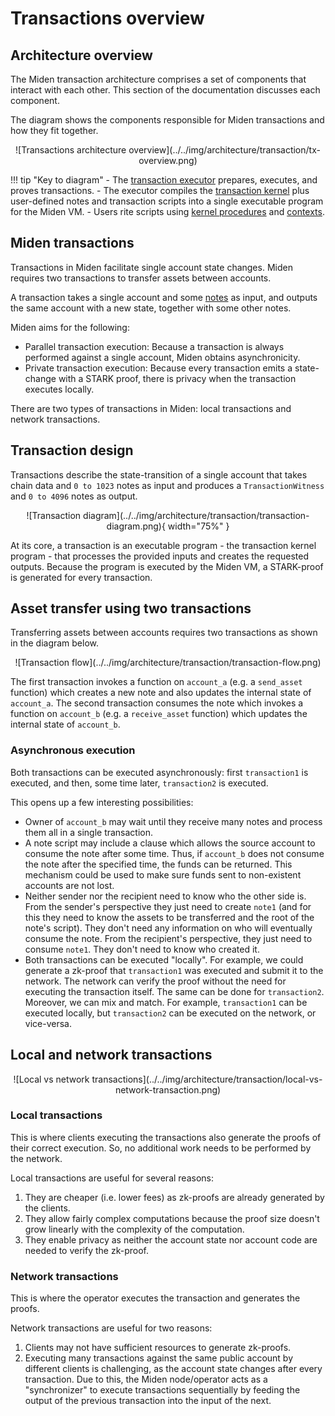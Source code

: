 # Transactions overview

## Architecture overview

The Miden transaction architecture comprises a set of components that interact with each other. This section of the documentation discusses each component.

The diagram shows the components responsible for Miden transactions and how they fit together. 

<center>
![Transactions architecture overview](../../img/architecture/transaction/tx-overview.png)
</center>

!!! tip "Key to diagram"
    - The [transaction executor](execution.md) prepares, executes, and proves transactions. 
    - The executor compiles the [transaction kernel](kernel.md) plus user-defined notes and transaction scripts into a single executable program for the Miden VM.
    - Users rite scripts using [kernel procedures](procedures.md) and [contexts](contexts.md).

## Miden transactions

Transactions in Miden facilitate single account state changes. Miden requires two transactions to transfer assets between accounts.

A transaction takes a single account and some [notes](../notes.md) as input, and outputs the same account with a new state, together with some other notes.

Miden aims for the following:

- Parallel transaction execution: Because a transaction is always performed against a single account, Miden obtains asynchronicity. 
- Private transaction execution: Because every transaction emits a state-change with a STARK proof, there is privacy when the transaction executes locally.

There are two types of transactions in Miden: local transactions and network transactions.

## Transaction design

Transactions describe the state-transition of a single account that takes chain data and `0 to 1023` notes as input and produces a `TransactionWitness` and `0 to 4096` notes as output.

<center>
![Transaction diagram](../../img/architecture/transaction/transaction-diagram.png){ width="75%" }
</center>

At its core, a transaction is an executable program - the transaction kernel program - that processes the provided inputs and creates the requested outputs. Because the program is executed by the Miden VM, a STARK-proof is generated for every transaction.

## Asset transfer using two transactions

Transferring assets between accounts requires two transactions as shown in the diagram below.

<center>
![Transaction flow](../../img/architecture/transaction/transaction-flow.png)
</center>

The first transaction invokes a function on `account_a` (e.g. a `send_asset` function) which creates a new note and also updates the internal state of `account_a`. The second transaction consumes the note which invokes a function on `account_b` (e.g. a `receive_asset` function) which updates the internal state of `account_b`.

### Asynchronous execution

Both transactions can be executed asynchronously: first `transaction1` is executed, and then, some time later, `transaction2` is executed. 

This opens up a few interesting possibilities:

* Owner of `account_b` may wait until they receive many notes and process them all in a single transaction.
* A note script may include a clause which allows the source account to consume the note after some time. Thus, if `account_b` does not consume the note after the specified time, the funds can be returned. This mechanism could be used to make sure funds sent to non-existent accounts are not lost.
* Neither sender nor the recipient need to know who the other side is. From the sender's perspective they just need to create `note1` (and for this they need to know the assets to be transferred and the root of the note's script). They don't need any information on who will eventually consume the note. From the recipient's perspective, they just need to consume `note1`. They don't need to know who created it.
* Both transactions can be executed "locally". For example, we could generate a zk-proof that `transaction1` was executed and submit it to the network. The network can verify the proof without the need for executing the transaction itself. The same can be done for `transaction2`. Moreover, we can mix and match. For example, `transaction1` can be executed locally, but `transaction2` can be executed on the network, or vice-versa.

## Local and network transactions

<center>
![Local vs network transactions](../../img/architecture/transaction/local-vs-network-transaction.png)
</center>

### Local transactions

This is where clients executing the transactions also generate the proofs of their correct execution. So, no additional work needs to be performed by the network. 

Local transactions are useful for several reasons:

1. They are cheaper (i.e. lower fees) as zk-proofs are already generated by the clients.
2. They allow fairly complex computations because the proof size doesn't grow linearly with the complexity of the computation.
3. They enable privacy as neither the account state nor account code are needed to verify the zk-proof.

### Network transactions

This is where the operator executes the transaction and generates the proofs. 

Network transactions are useful for two reasons:

1. Clients may not have sufficient resources to generate zk-proofs.
2. Executing many transactions against the same public account by different clients is challenging, as the account state changes after every transaction. Due to this, the Miden node/operator acts as a "synchronizer" to execute transactions sequentially by feeding the output of the previous transaction into the input of the next.

</br>